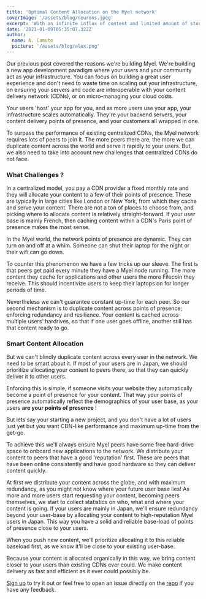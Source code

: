 ```yaml
---
title: 'Optimal Content Allocation on the Myel network'
coverImage: '/assets/blog/neurons.jpeg'
excerpt: 'With an infinite influx of content and limited amount of storage, Myel nodes must decide how to best allocate and replicate content with their peers. Here we introduce the content distribution system behind the Myel network.'
date: '2021-01-09T05:35:07.322Z'
author:
  name: A. Camuto
  picture: '/assets/blog/alex.png'
---
```

Our previous post covered the reasons we're building Myel. We're building a new app development paradigm where your users and your community act as your infrastructure. You can focus on building a great user experience and don't need to waste time on scaling out your infrastructure, on ensuring your servers and code are interoperable with your content delivery network (CDNs), or on micro-managing your cloud costs. 

Your users 'host' your app for you, and as more users use your app, your infrastructure scales automatically. They're your backend servers, your content delivery points of presence, and your customers all wrapped in one. 

To surpass the performance of existing centralized CDNs, the Myel network requires lots of peers to join it. The more peers there are, the more we can duplicate content across the world and serve it rapidly to your users. But, we also need to take into account new challenges that centralized CDNs do not face. 

### What Challenges ?

In a centralized model, you pay a CDN provider a fixed monthly rate and they will allocate your content to a few of their points of presence. These are typically in large cities like London or New York, from which they cache and serve your content. There are not a ton of places to choose from, and picking where to allocate content is relatively straight-forward. If your user base is mainly French, then caching content within a CDN's Paris point of presence makes the most sense. 

In the Myel world, the network points of presence are dynamic. They can turn on and off at a whim. Someone can shut their laptop for the night or their wifi can go down. 

To counter this phenomenon we have a few tricks up our sleeve. The first is that peers get paid every minute they have a Myel node running. The more content they cache for applications and other users the more Filecoin they receive. This should incentivize users to keep their laptops on for longer periods of time. 

Nevertheless we can't guarantee constant up-time for each peer. So our second mechanism is to duplicate content across points of presence; enforcing redundancy and resilience. Your content is cached across multiple users' hardrives, so that if one user goes offline, another still has that content ready to go. 

### Smart Content Allocation

But we can't blindly duplicate content across every user in the network. We need to be smart about it. If most of your users are in Japan, we should prioritize allocating your content to peers there, so that they can quickly deliver it to other users. 

Enforcing this is simple, if someone visits your website they automatically become a point of presence for your content. That way your points of presence automatically reflect the demographics of your user base, as your users __are your points of presence__ ! 

But lets say your starting a new project, and you don't have a lot of users just yet but you want CDN-like performance and maximum up-time from the get-go. 

To achieve this we'll always ensure Myel peers have some free hard-drive space to onboard new applications to the network. We distribute your content to peers that have a good 'reputation' first. These are peers that have been online consistently and have good hardware so they can deliver content quickly. 

At first we distribute your content across the globe, and with maximum redundancy, as you might not know where your future user base lies! As more and more users start requesting your content, becoming peers themselves, we start to collect statistics on who, what and where your content is going. If your users are mainly in Japan, we'll ensure redundancy beyond your user-base by allocating your content to high-reputation Myel users in Japan. This way you have a solid and reliable base-load of points of presence close to your users.  

When you push new content, we'll prioritize allocating it to this reliable baseload first, as we know it'll be close to your existing user-base. 

Because your content is allocated organically in this way, we bring content closer to your users than existing CDNs ever could. We make content delivery as fast and efficient as it ever could possibly be.   

[Sign up](https://www.myel.network/#/sign-up) to try it out or feel free to open an issue directly on the [repo](https://github.com/myelnet/go-hop-exchange) if you have any feedback.


